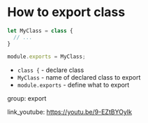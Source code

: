 # How to export class

```js
let MyClass = class {
  // ...
}
 
module.exports = MyClass;
```

- `class {` - declare class
- `MyClass` - name of declared class to export
- `module.exports` - define what to export

group: export


link_youtube: https://youtu.be/9-EZtBYOyIk
